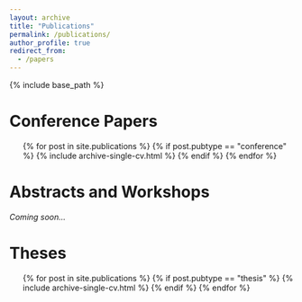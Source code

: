 ```yaml
---
layout: archive
title: "Publications"
permalink: /publications/
author_profile: true
redirect_from:
  - /papers
---
```


{% include base_path %}

# Conference Papers
  <ul>{% for post in site.publications %}
     {% if post.pubtype == "conference" %}
    {% include archive-single-cv.html %}
      {% endif %}
  {% endfor %}</ul>

Abstracts and Workshops
======
*Coming soon…*

Theses
======
  <ul>{% for post in site.publications %}
     {% if post.pubtype == "thesis" %}
    {% include archive-single-cv.html %}
      {% endif %}
  {% endfor %}</ul>